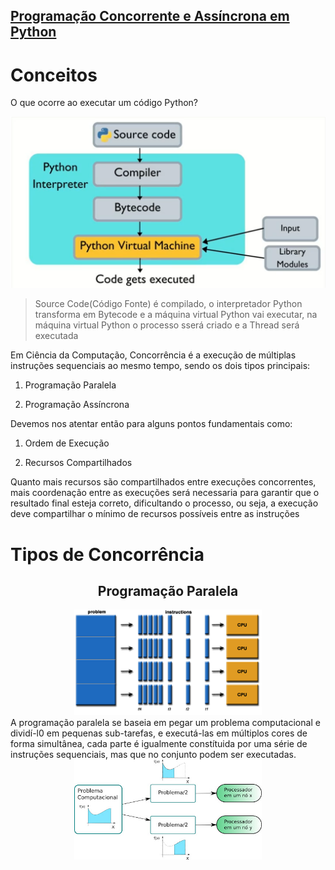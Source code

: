 ## [Programação Concorrente e Assíncrona em Python](https://www.udemy.com/course/programacao-concorrente-e-assincrona-com-python/)

# Conceitos

O que ocorre ao executar um código Python?



![pythoncompiler](img/image.png)

> Source Code(Código Fonte) é compilado, o interpretador Python transforma em Bytecode e a máquina virtual Python vai executar, na máquina virtual Python o processo sserá criado e a Thread será executada

Em Ciência da Computação, Concorrência é a execução de múltiplas instruções sequenciais ao mesmo tempo, sendo os dois tipos principais: 

1. Programação Paralela

2. Programação Assíncrona

   

Devemos nos atentar então para alguns pontos fundamentais como:

   1. Ordem de Execução 

   2. Recursos Compartilhados

Quanto mais recursos são compartilhados entre execuções concorrentes, mais coordenação entre as execuções será necessaria para garantir que o resultado final esteja correto, dificultando o processo, ou seja, a execução deve compartilhar o mínimo de recursos possíveis entre as instruções 

# Tipos de Concorrência

<center>
<h2> Programação Paralela </h2>
<img src="img/paralela.png" alt="paralela" width="300">
</center>
A programação paralela se baseia em pegar um problema computacional e dividí-l0 em pequenas sub-tarefas, e executá-las em múltiplos cores de forma simultânea, cada parte é igualmente constítuida por uma série de instruções sequenciais, mas que no conjunto podem ser executadas.

<center>
<img src="img/paralela_2.png" alt="paralela_2" width="300">
</center>

